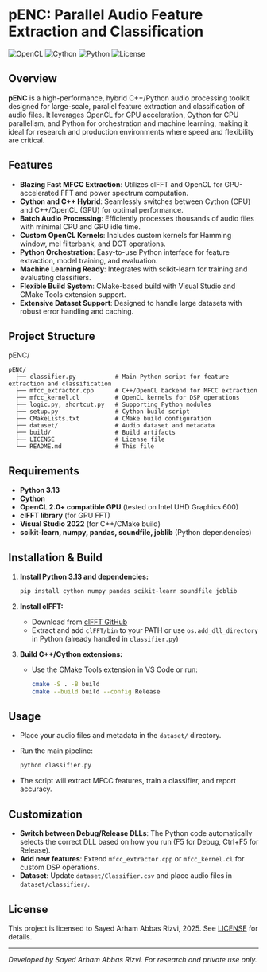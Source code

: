 # pENC: Parallel Audio Feature Extraction and Classification

![OpenCL](https://img.shields.io/badge/OpenCL-Enabled-green) ![Cython](https://img.shields.io/badge/Cython-Optimized-blue) ![Python](https://img.shields.io/badge/Python-3.13-blue) ![License](https://img.shields.io/badge/license-Restricted-red)

## Overview

**pENC** is a high-performance, hybrid C++/Python audio processing toolkit designed for large-scale, parallel feature extraction and classification of audio files. It leverages OpenCL for GPU acceleration, Cython for CPU parallelism, and Python for orchestration and machine learning, making it ideal for research and production environments where speed and flexibility are critical.

## Features

- **Blazing Fast MFCC Extraction**: Utilizes clFFT and OpenCL for GPU-accelerated FFT and power spectrum computation.
- **Cython and C++ Hybrid**: Seamlessly switches between Cython (CPU) and C++/OpenCL (GPU) for optimal performance.
- **Batch Audio Processing**: Efficiently processes thousands of audio files with minimal CPU and GPU idle time.
- **Custom OpenCL Kernels**: Includes custom kernels for Hamming window, mel filterbank, and DCT operations.
- **Python Orchestration**: Easy-to-use Python interface for feature extraction, model training, and evaluation.
- **Machine Learning Ready**: Integrates with scikit-learn for training and evaluating classifiers.
- **Flexible Build System**: CMake-based build with Visual Studio and CMake Tools extension support.
- **Extensive Dataset Support**: Designed to handle large datasets with robust error handling and caching.

## Project Structure

pENC/

````text
pENC/
  ├── classifier.py           # Main Python script for feature extraction and classification
  ├── mfcc_extractor.cpp      # C++/OpenCL backend for MFCC extraction
  ├── mfcc_kernel.cl          # OpenCL kernels for DSP operations
  ├── logic.py, shortcut.py   # Supporting Python modules
  ├── setup.py                # Cython build script
  ├── CMakeLists.txt          # CMake build configuration
  ├── dataset/                # Audio dataset and metadata
  ├── build/                  # Build artifacts
  ├── LICENSE                 # License file
  └── README.md               # This file
````

## Requirements

- **Python 3.13**
- **Cython**
- **OpenCL 2.0+ compatible GPU** (tested on Intel UHD Graphics 600)
- **clFFT library** (for GPU FFT)
- **Visual Studio 2022** (for C++/CMake build)
- **scikit-learn, numpy, pandas, soundfile, joblib** (Python dependencies)

## Installation & Build

1. **Install Python 3.13 and dependencies:**

   ```sh
   pip install cython numpy pandas scikit-learn soundfile joblib
   ```

2. **Install clFFT:**
   - Download from [clFFT GitHub](https://github.com/clMathLibraries/clFFT/releases)
   - Extract and add `clFFT/bin` to your PATH or use `os.add_dll_directory` in Python (already handled in `classifier.py`)
3. **Build C++/Cython extensions:**
   - Use the CMake Tools extension in VS Code or run:

     ```sh
     cmake -S . -B build
     cmake --build build --config Release
     ```

## Usage

- Place your audio files and metadata in the `dataset/` directory.
- Run the main pipeline:
  
  ```sh
  python classifier.py
  ```

- The script will extract MFCC features, train a classifier, and report accuracy.

## Customization

- **Switch between Debug/Release DLLs**: The Python code automatically selects the correct DLL based on how you run (F5 for Debug, Ctrl+F5 for Release).
- **Add new features**: Extend `mfcc_extractor.cpp` or `mfcc_kernel.cl` for custom DSP operations.
- **Dataset**: Update `dataset/Classifier.csv` and place audio files in `dataset/classifier/`.

## License

This project is licensed to Sayed Arham Abbas Rizvi, 2025. See [LICENSE](LICENSE) for details.

---

*Developed by Sayed Arham Abbas Rizvi. For research and private use only.*
